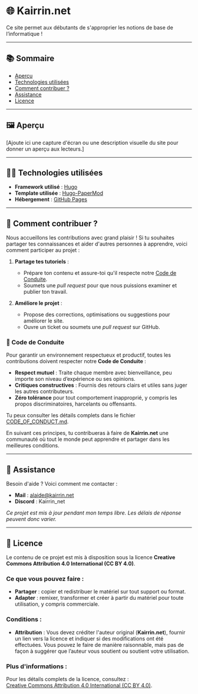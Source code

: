 # 🌐 Kairrin.net

Ce site permet aux débutants de s'approprier les notions de base de l’informatique !

---

## 📚 Sommaire

- [Aperçu](#-aperçu)  
- [Technologies utilisées](#-technologies-utilisées)  
- [Comment contribuer ?](#-comment-contribuer-)  
- [Assistance](#-assistance)  
- [Licence](#-licence)  

---

## 🖼️ Aperçu

[Ajoute ici une capture d'écran ou une description visuelle du site pour donner un aperçu aux lecteurs.]

---

## 🧑‍💻 Technologies utilisées

- **Framework utilisé** : [Hugo](https://gohugo.io)  
- **Template utilisée** : [Hugo-PaperMod](https://github.com/adityatelange/hugo-PaperMod)  
- **Hébergement** : [GitHub Pages](https://pages.github.com)  

---

## 🫶 Comment contribuer ?

Nous accueillons les contributions avec grand plaisir ! Si tu souhaites partager tes connaissances et aider d'autres personnes à apprendre, voici comment participer au projet :  

1. **Partage tes tutoriels** :  
   - Prépare ton contenu et assure-toi qu'il respecte notre [Code de Conduite](#code-de-conduite).  
   - Soumets une *pull request* pour que nous puissions examiner et publier ton travail.

2. **Améliore le projet** :  
   - Propose des corrections, optimisations ou suggestions pour améliorer le site.  
   - Ouvre un ticket ou soumets une *pull request* sur GitHub.

### 🔑 Code de Conduite

Pour garantir un environnement respectueux et productif, toutes les contributions doivent respecter notre **Code de Conduite** :  

- **Respect mutuel** : Traite chaque membre avec bienveillance, peu importe son niveau d’expérience ou ses opinions.  
- **Critiques constructives** : Fournis des retours clairs et utiles sans juger les autres contributeurs.  
- **Zéro tolérance** pour tout comportement inapproprié, y compris les propos discriminatoires, harcelants ou offensants.  

Tu peux consulter les détails complets dans le fichier [CODE_OF_CONDUCT.md](./CODE_OF_CONDUCT.md).

En suivant ces principes, tu contribueras à faire de **Kairrin.net** une communauté où tout le monde peut apprendre et partager dans les meilleures conditions.

---

## 🛟 Assistance

Besoin d'aide ? Voici comment me contacter :  

- **Mail** : alaide@kairrin.net  
- **Discord** : Kairrin_net  

*Ce projet est mis à jour pendant mon temps libre. Les délais de réponse peuvent donc varier.*

---

## 📄 Licence

Le contenu de ce projet est mis à disposition sous la licence **Creative Commons Attribution 4.0 International (CC BY 4.0)**.

### Ce que vous pouvez faire :

- **Partager** : copier et redistribuer le matériel sur tout support ou format.  
- **Adapter** : remixer, transformer et créer à partir du matériel pour toute utilisation, y compris commerciale.  

### Conditions :

- **Attribution** : Vous devez créditer l'auteur original (**Kairrin.net**), fournir un lien vers la licence et indiquer si des modifications ont été effectuées. Vous pouvez le faire de manière raisonnable, mais pas de façon à suggérer que l’auteur vous soutient ou soutient votre utilisation.  

### Plus d'informations :

Pour les détails complets de la licence, consultez :  
[Creative Commons Attribution 4.0 International (CC BY 4.0)](https://creativecommons.org/licenses/by/4.0/).  
